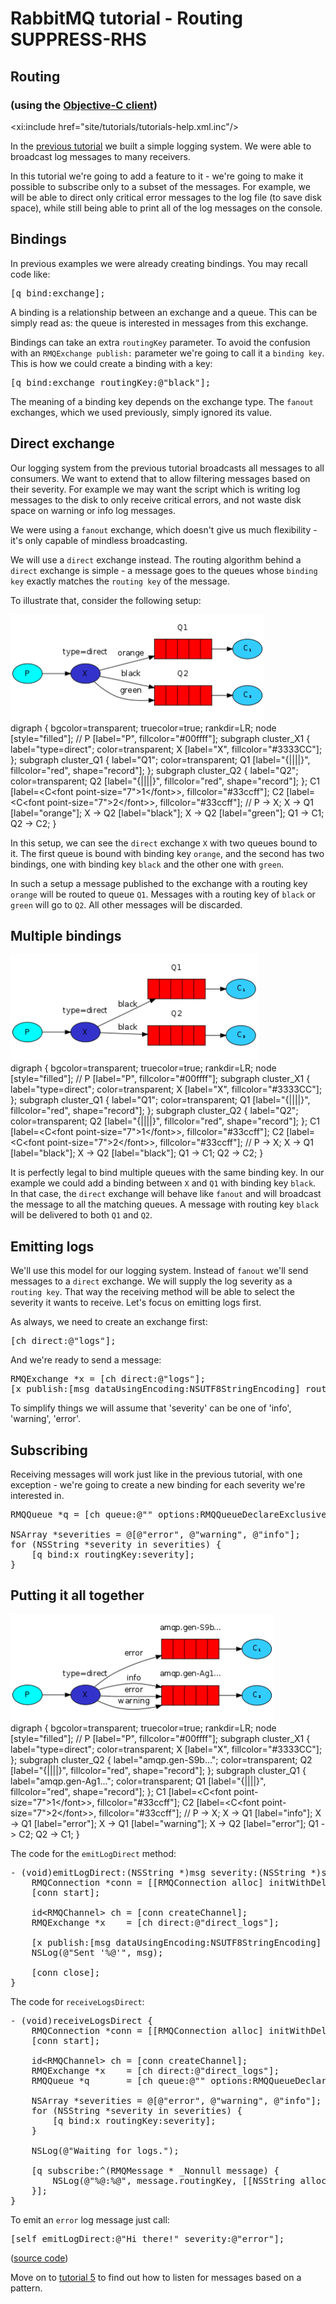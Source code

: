 # RabbitMQ tutorial - Routing SUPPRESS-RHS

## Routing
### (using the [Objective-C client][client])

<xi:include href="site/tutorials/tutorials-help.xml.inc"/>

In the [previous tutorial][previous] we built a
simple logging system. We were able to broadcast log messages to many
receivers.

In this tutorial we're going to add a feature to it - we're going to
make it possible to subscribe only to a subset of the messages. For
example, we will be able to direct only critical error messages to the
log file (to save disk space), while still being able to print all of
the log messages on the console.


Bindings
--------

In previous examples we were already creating bindings. You may recall
code like:

<pre class="lang-objectivec">
[q bind:exchange];
</pre>

A binding is a relationship between an exchange and a queue. This can
be simply read as: the queue is interested in messages from this
exchange.

Bindings can take an extra `routingKey` parameter. To avoid the
confusion with an `RMQExchange publish:` parameter we're going to call it a
`binding key`. This is how we could create a binding with a key:

<pre class="lang-objectivec">
[q bind:exchange routingKey:@"black"];
</pre>

The meaning of a binding key depends on the exchange type. The
`fanout` exchanges, which we used previously, simply ignored its
value.

Direct exchange
---------------

Our logging system from the previous tutorial broadcasts all messages
to all consumers. We want to extend that to allow filtering messages
based on their severity. For example we may want the script which is
writing log messages to the disk to only receive critical errors, and
not waste disk space on warning or info log messages.

We were using a `fanout` exchange, which doesn't give us much
flexibility - it's only capable of mindless broadcasting.

We will use a `direct` exchange instead. The routing algorithm behind
a `direct` exchange is simple - a message goes to the queues whose
`binding key` exactly matches the `routing key` of the message.

To illustrate that, consider the following setup:

<div class="diagram">
  <img src="../img/tutorials/direct-exchange.png" height="170" />
  <div class="diagram_source">
    digraph {
      bgcolor=transparent;
      truecolor=true;
      rankdir=LR;
      node [style="filled"];
      //
      P [label="P", fillcolor="#00ffff"];
      subgraph cluster_X1 {
        label="type=direct";
	color=transparent;
        X [label="X", fillcolor="#3333CC"];
      };
      subgraph cluster_Q1 {
        label="Q1";
	color=transparent;
        Q1 [label="{||||}", fillcolor="red", shape="record"];
      };
      subgraph cluster_Q2 {
        label="Q2";
	color=transparent;
        Q2 [label="{||||}", fillcolor="red", shape="record"];
      };
      C1 [label=&lt;C&lt;font point-size="7"&gt;1&lt;/font&gt;&gt;, fillcolor="#33ccff"];
      C2 [label=&lt;C&lt;font point-size="7"&gt;2&lt;/font&gt;&gt;, fillcolor="#33ccff"];
      //
      P -&gt; X;
      X -&gt; Q1 [label="orange"];
      X -&gt; Q2 [label="black"];
      X -&gt; Q2 [label="green"];
      Q1 -&gt; C1;
      Q2 -&gt; C2;
    }
  </div>
</div>

In this setup, we can see the `direct` exchange `X` with two queues bound
to it. The first queue is bound with binding key `orange`, and the second
has two bindings, one with binding key `black` and the other one
with `green`.

In such a setup a message published to the exchange with a routing key
`orange` will be routed to queue `Q1`. Messages with a routing key of `black`
or `green` will go to `Q2`. All other messages will be discarded.


Multiple bindings
-----------------
<div class="diagram">
  <img src="../img/tutorials/direct-exchange-multiple.png" height="170" />
  <div class="diagram_source">
    digraph {
      bgcolor=transparent;
      truecolor=true;
      rankdir=LR;
      node [style="filled"];
      //
      P [label="P", fillcolor="#00ffff"];
      subgraph cluster_X1 {
        label="type=direct";
	color=transparent;
        X [label="X", fillcolor="#3333CC"];
      };
      subgraph cluster_Q1 {
        label="Q1";
	color=transparent;
        Q1 [label="{||||}", fillcolor="red", shape="record"];
      };
      subgraph cluster_Q2 {
        label="Q2";
	color=transparent;
        Q2 [label="{||||}", fillcolor="red", shape="record"];
      };
      C1 [label=&lt;C&lt;font point-size="7"&gt;1&lt;/font&gt;&gt;, fillcolor="#33ccff"];
      C2 [label=&lt;C&lt;font point-size="7"&gt;2&lt;/font&gt;&gt;, fillcolor="#33ccff"];
      //
      P -&gt; X;
      X -&gt; Q1 [label="black"];
      X -&gt; Q2 [label="black"];
      Q1 -&gt; C1;
      Q2 -&gt; C2;
    }
  </div>
</div>

It is perfectly legal to bind multiple queues with the same binding
key. In our example we could add a binding between `X` and `Q1` with
binding key `black`. In that case, the `direct` exchange will behave
like `fanout` and will broadcast the message to all the matching
queues. A message with routing key `black` will be delivered to both
`Q1` and `Q2`.


Emitting logs
-------------

We'll use this model for our logging system. Instead of `fanout` we'll
send messages to a `direct` exchange. We will supply the log severity as
a `routing key`. That way the receiving method will be able to select
the severity it wants to receive. Let's focus on emitting logs
first.

As always, we need to create an exchange first:

<pre class="lang-objectivec">
[ch direct:@"logs"];
</pre>

And we're ready to send a message:

<pre class="lang-objectivec">
RMQExchange *x = [ch direct:@"logs"];
[x publish:[msg dataUsingEncoding:NSUTF8StringEncoding] routingKey:severity];
</pre>

To simplify things we will assume that 'severity' can be one of
'info', 'warning', 'error'.


Subscribing
-----------

Receiving messages will work just like in the previous tutorial, with
one exception - we're going to create a new binding for each severity
we're interested in.

<pre class="lang-objectivec">
RMQQueue *q = [ch queue:@"" options:RMQQueueDeclareExclusive];

NSArray *severities = @[@"error", @"warning", @"info"];
for (NSString *severity in severities) {
    [q bind:x routingKey:severity];
}
</pre>


Putting it all together
-----------------------

<div class="diagram">
  <img src="../img/tutorials/python-four.png" height="170" />
  <div class="diagram_source">
    digraph {
      bgcolor=transparent;
      truecolor=true;
      rankdir=LR;
      node [style="filled"];
      //
      P [label="P", fillcolor="#00ffff"];
      subgraph cluster_X1 {
        label="type=direct";
	color=transparent;
        X [label="X", fillcolor="#3333CC"];
      };
      subgraph cluster_Q2 {
        label="amqp.gen-S9b...";
	color=transparent;
        Q2 [label="{||||}", fillcolor="red", shape="record"];
      };
      subgraph cluster_Q1 {
        label="amqp.gen-Ag1...";
	color=transparent;
        Q1 [label="{||||}", fillcolor="red", shape="record"];
      };
      C1 [label=&lt;C&lt;font point-size="7"&gt;1&lt;/font&gt;&gt;, fillcolor="#33ccff"];
      C2 [label=&lt;C&lt;font point-size="7"&gt;2&lt;/font&gt;&gt;, fillcolor="#33ccff"];
      //
      P -&gt; X;
      X -&gt; Q1 [label="info"];
      X -&gt; Q1 [label="error"];
      X -&gt; Q1 [label="warning"];
      X -&gt; Q2 [label="error"];
      Q1 -&gt; C2;
      Q2 -&gt; C1;
    }
  </div>
</div>


The code for the `emitLogDirect` method:

<pre class="lang-objectivec">
- (void)emitLogDirect:(NSString *)msg severity:(NSString *)severity {
    RMQConnection *conn = [[RMQConnection alloc] initWithDelegate:[RMQConnectionDelegateLogger new]];
    [conn start];

    id&lt;RMQChannel&gt; ch = [conn createChannel];
    RMQExchange *x    = [ch direct:@"direct_logs"];

    [x publish:[msg dataUsingEncoding:NSUTF8StringEncoding] routingKey:severity];
    NSLog(@"Sent '%@'", msg);

    [conn close];
}
</pre>

The code for `receiveLogsDirect`:

<pre class="lang-objectivec">
- (void)receiveLogsDirect {
    RMQConnection *conn = [[RMQConnection alloc] initWithDelegate:[RMQConnectionDelegateLogger new]];
    [conn start];

    id&lt;RMQChannel&gt; ch = [conn createChannel];
    RMQExchange *x    = [ch direct:@"direct_logs"];
    RMQQueue *q       = [ch queue:@"" options:RMQQueueDeclareExclusive];

    NSArray *severities = @[@"error", @"warning", @"info"];
    for (NSString *severity in severities) {
        [q bind:x routingKey:severity];
    }

    NSLog(@"Waiting for logs.");

    [q subscribe:^(RMQMessage * _Nonnull message) {
        NSLog(@"%@:%@", message.routingKey, [[NSString alloc] initWithData:message.body encoding:NSUTF8StringEncoding]);
    }];
}
</pre>

To emit an `error` log message just call:

<pre class="lang-objectivec">
[self emitLogDirect:@"Hi there!" severity:@"error"];
</pre>

([source code][source])

Move on to [tutorial 5][next] to find out how to listen
for messages based on a pattern.

[client]:https://github.com/rabbitmq/rabbitmq-objc-client
[previous]:tutorial-three-objectivec.html
[next]:tutorial-five-objectivec.html
[source]:https://github.com/rabbitmq/rabbitmq-tutorials/blob/master/objective-c/tutorial4/tutorial4/ViewController.m
